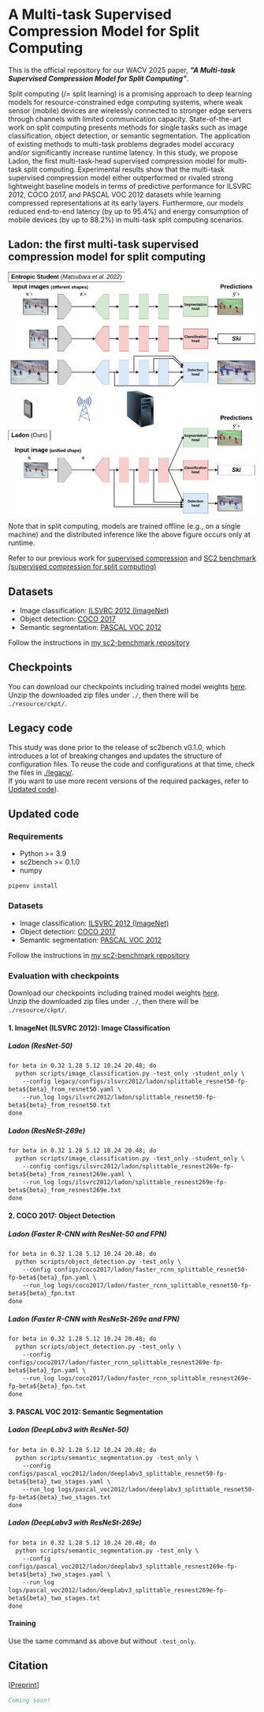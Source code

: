 # A Multi-task Supervised Compression Model for Split Computing

This is the official repository for our WACV 2025 paper, ***"A Multi-task Supervised Compression Model for Split Computing"***.

Split computing (/= split learning) is a promising approach to deep learning models for resource-constrained edge 
computing systems, where weak sensor (mobile) devices are wirelessly connected to stronger edge servers through channels 
with limited communication capacity. State-of-the-art work on split computing presents methods for single tasks such as 
image classification, object detection, or semantic segmentation. The application of existing methods to multi-task 
problems degrades model accuracy and/or significantly increase runtime latency. In this study, we propose Ladon, 
the first multi-task-head supervised compression model for multi-task split computing. Experimental results show that 
the multi-task supervised compression model either outperformed or rivaled strong lightweight baseline models 
in terms of predictive performance for ILSVRC 2012, COCO 2017, and PASCAL VOC 2012 datasets while learning compressed 
representations at its early layers. Furthermore, our models reduced end-to-end latency (by up to 95.4%) and 
energy consumption of mobile devices (by up to 88.2%) in multi-task split computing scenarios.

## Ladon: the first multi-task supervised compression model for split computing
![Entropic Student vs. Ladon](imgs/ladon_model-comparison.png)

Note that in split computing, models are trained offline (e.g., on a single machine) and the distributed inference 
like the above figure occurs only at runtime.

Refer to our previous work for [supervised compression](https://github.com/yoshitomo-matsubara/supervised-compression) 
and [SC2 benchmark (supervised compression for split computing)](https://github.com/yoshitomo-matsubara/sc2-benchmark)


## Datasets
- Image classification: [ILSVRC 2012 (ImageNet)](https://www.image-net.org/challenges/LSVRC/2012/)
- Object detection: [COCO 2017](https://cocodataset.org/#detection-2017)
- Semantic segmentation: [PASCAL VOC 2012](http://host.robots.ox.ac.uk/pascal/VOC/voc2012/)

Follow the instructions in [my sc2-benchmark repository](https://github.com/yoshitomo-matsubara/sc2-benchmark/tree/main/script#datasets)

## Checkpoints
You can download our checkpoints including trained model weights [here](https://github.com/yoshitomo-matsubara/ladon-multi-task-sc2/releases/tag/wacv2025).  
Unzip the downloaded zip files under `./`, then there will be `./resource/ckpt/`.

## Legacy code
This study was done prior to the release of sc2bench v0.1.0, which introduces a lot of breaking changes and updates the structure of configuration files.
To reuse the code and configurations at that time, check the files in [./legacy/](./legacy/).  
If you want to use more recent versions of the required packages, refer to [Updated code](#updated-code)).

## Updated code

### Requirements
- Python >= 3.9
- sc2bench >= 0.1.0
- numpy

```shell
pipenv install
```

### Datasets
- Image classification: [ILSVRC 2012 (ImageNet)](https://www.image-net.org/challenges/LSVRC/2012/)
- Object detection: [COCO 2017](https://cocodataset.org/#detection-2017)
- Semantic segmentation: [PASCAL VOC 2012](http://host.robots.ox.ac.uk/pascal/VOC/voc2012/)

Follow the instructions in [my sc2-benchmark repository](https://github.com/yoshitomo-matsubara/sc2-benchmark/tree/main/legacy/script#datasets)

### Evaluation with checkpoints

Download our checkpoints including trained model weights [here](https://github.com/yoshitomo-matsubara/ladon-multi-task-sc2/releases/tag/wacv2025).  
Unzip the downloaded zip files under `./`, then there will be `./resource/ckpt/`.

#### 1. ImageNet (ILSVRC 2012): Image Classification

##### Ladon (ResNet-50) 
```shell
for beta in 0.32 1.28 5.12 10.24 20.48; do
  python scripts/image_classification.py -test_only -student_only \
    --config legacy/configs/ilsvrc2012/ladon/splittable_resnet50-fp-beta${beta}_from_resnet50.yaml \
    --run_log logs/ilsvrc2012/ladon/splittable_resnet50-fp-beta${beta}_from_resnet50.txt
done
```

##### Ladon (ResNeSt-269e) 
```shell
for beta in 0.32 1.28 5.12 10.24 20.48; do
  python scripts/image_classification.py -test_only -student_only \
    --config configs/ilsvrc2012/ladon/splittable_resnest269e-fp-beta${beta}_from_resnest269e.yaml \
    --run_log logs/ilsvrc2012/ladon/splittable_resnest269e-fp-beta${beta}_from_resnest269e.txt
done
```

#### 2. COCO 2017: Object Detection
##### Ladon (Faster R-CNN with ResNet-50 and FPN) 
```shell
for beta in 0.32 1.28 5.12 10.24 20.48; do
  python scripts/object_detection.py -test_only \
    --config configs/coco2017/ladon/faster_rcnn_splittable_resnet50-fp-beta${beta}_fpn.yaml \
    --run_log logs/coco2017/ladon/faster_rcnn_splittable_resnet50-fp-beta${beta}_fpn.txt
done
```

##### Ladon (Faster R-CNN with ResNeSt-269e and FPN) 
```shell
for beta in 0.32 1.28 5.12 10.24 20.48; do
  python scripts/object_detection.py -test_only \
    --config configs/coco2017/ladon/faster_rcnn_splittable_resnest269e-fp-beta${beta}_fpn.yaml \
    --run_log logs/coco2017/ladon/faster_rcnn_splittable_resnest269e-fp-beta${beta}_fpn.txt
done
```

#### 3. PASCAL VOC 2012: Semantic Segmentation
##### Ladon (DeepLabv3 with ResNet-50) 
```shell
for beta in 0.32 1.28 5.12 10.24 20.48; do
  python scripts/semantic_segmentation.py -test_only \
    --config configs/pascal_voc2012/ladon/deeplabv3_splittable_resnet50-fp-beta${beta}_two_stages.yaml \
    --run_log logs/pascal_voc2012/ladon/deeplabv3_splittable_resnet50-fp-beta${beta}_two_stages.txt
done
```

##### Ladon (DeepLabv3 with ResNeSt-269e) 
```shell
for beta in 0.32 1.28 5.12 10.24 20.48; do
  python scripts/semantic_segmentation.py -test_only \
    --config configs/pascal_voc2012/ladon/deeplabv3_splittable_resnest269e-fp-beta${beta}_two_stages.yaml \
    --run_log logs/pascal_voc2012/ladon/deeplabv3_splittable_resnest269e-fp-beta${beta}_two_stages.txt
done
```

#### Training

Use the same command as above but without `-test_only`.


## Citation
[[Preprint](https://arxiv.org/)]
```bibtex
Coming soon!
```
